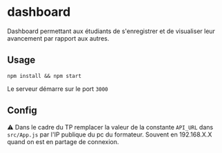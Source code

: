 dashboard
=========

Dashboard permettant aux étudiants de s'enregistrer et de visualiser leur avancement par rapport aux autres.

## Usage

`npm install && npm start`

Le serveur démarre sur le port `3000`

## Config

:warning: Dans le cadre du TP remplacer la valeur de la constante `API_URL` dans `src/App.js` par l'IP publique du pc du formateur. Souvent en 192.168.X.X quand on est en partage de connexion.